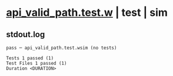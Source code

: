 # [api_valid_path.test.w](../../../../../examples/tests/valid/api_valid_path.test.w) | test | sim

## stdout.log
```log
pass ─ api_valid_path.test.wsim (no tests)
 
Tests 1 passed (1)
Test Files 1 passed (1)
Duration <DURATION>
```

